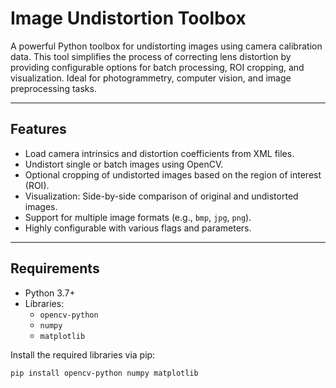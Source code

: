 # Image Undistortion Toolbox

A powerful Python toolbox for undistorting images using camera calibration data. This tool simplifies the process of correcting lens distortion by providing configurable options for batch processing, ROI cropping, and visualization. Ideal for photogrammetry, computer vision, and image preprocessing tasks.

---

## Features

- Load camera intrinsics and distortion coefficients from XML files.
- Undistort single or batch images using OpenCV.
- Optional cropping of undistorted images based on the region of interest (ROI).
- Visualization: Side-by-side comparison of original and undistorted images.
- Support for multiple image formats (e.g., `bmp`, `jpg`, `png`).
- Highly configurable with various flags and parameters.

---

## Requirements

- Python 3.7+
- Libraries:
  - `opencv-python`
  - `numpy`
  - `matplotlib`

Install the required libraries via pip:
```bash
pip install opencv-python numpy matplotlib

